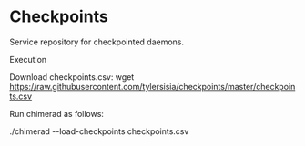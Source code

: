 # Checkpoints
Service repository for checkpointed daemons.

Execution

Download checkpoints.csv:
  wget https://raw.githubusercontent.com/tylersisia/checkpoints/master/checkpoints.csv

Run chimerad as follows:

./chimerad --load-checkpoints checkpoints.csv
